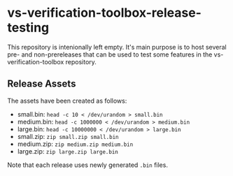 # vs-verification-toolbox-release-testing
This repository is intenionally left empty.
It's main purpose is to host several pre- and non-prereleases that can be used to test some features in the vs-verification-toolbox repository.

## Release Assets
The assets have been created as follows:
- small.bin: `head -c 10 < /dev/urandom > small.bin`
- medium.bin: `head -c 1000000 < /dev/urandom > medium.bin`
- large.bin: `head -c 10000000 < /dev/urandom > large.bin`
- small.zip: `zip small.zip small.bin`
- medium.zip: `zip medium.zip medium.bin`
- large.zip: `zip large.zip large.bin`

Note that each release uses newly generated `.bin` files. 
